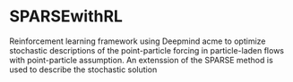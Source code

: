 # SPARSEwithRL
Reinforcement learning framework using Deepmind acme to optimize stochastic descriptions of the point-particle forcing in particle-laden flows with point-particle assumption. An extenssion of the SPARSE method is used to describe the stochastic solution
